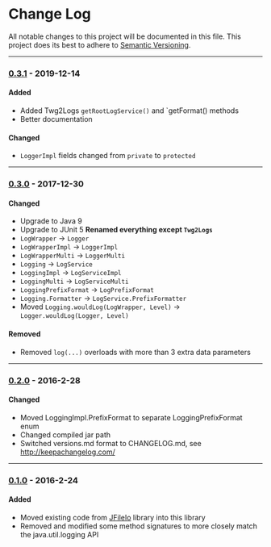 # Change Log
All notable changes to this project will be documented in this file.
This project does its best to adhere to [Semantic Versioning](http://semver.org/).

--------
### [0.3.1](N/A) - 2019-12-14
#### Added
* Added Twg2Logs `getRootLogService()` and `getFormat() methods
* Better documentation

#### Changed
* `LoggerImpl` fields changed from `private` to `protected`


--------
### [0.3.0](https://github.com/TeamworkGuy2/JTwg2Logging/commit/23ff00bd94a92d986de274ec0306bc885465ecd3) - 2017-12-30
#### Changed
* Upgrade to Java 9
* Upgrade to JUnit 5
__Renamed everything except `Twg2Logs`__
* `LogWrapper` -> `Logger`
* `LogWrapperImpl` -> `LoggerImpl`
* `LogWrapperMulti` -> `LoggerMulti`
* `Logging` -> `LogService`
* `LoggingImpl` -> `LogServiceImpl`
* `LoggingMulti` -> `LogServiceMulti`
* `LoggingPrefixFormat` -> `LogPrefixFormat`
* `Logging.Formatter` -> `LogService.PrefixFormatter`
* Moved `Logging.wouldLog(LogWrapper, Level)` -> `Logger.wouldLog(Logger, Level)`

#### Removed
* Removed `log(...)` overloads with more than 3 extra data parameters


--------
### [0.2.0](https://github.com/TeamworkGuy2/JTwg2Logging/commit/73213e7da2464e9bb1556e9fb6930539d9825d18) - 2016-2-28
#### Changed
* Moved LoggingImpl.PrefixFormat to separate LoggingPrefixFormat enum
* Changed compiled jar path
* Switched versions.md format to CHANGELOG.md, see http://keepachangelog.com/


--------
### [0.1.0](https://github.com/TeamworkGuy2/JTwg2Logging/commit/482de2490a1c2b4aec02c1d9e2c2975677be8a57) - 2016-2-24
#### Added
* Moved existing code from [JFileIo](https://github.com/TeamworkGuy2/JFileIo) library into this library
* Removed and modified some method signatures to more closely match the java.util.logging API
